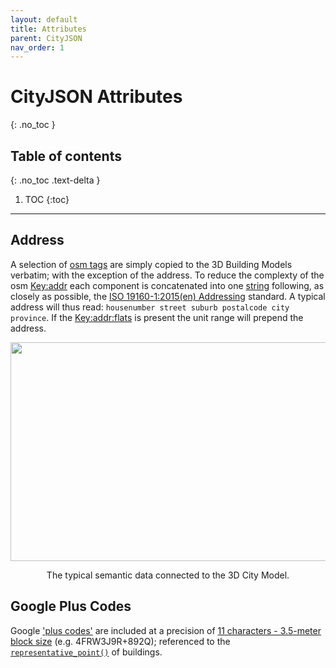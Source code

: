 ```yaml
---
layout: default
title: Attributes
parent: CityJSON
nav_order: 1
---
```


# CityJSON Attributes
{: .no_toc }

## Table of contents
{: .no_toc .text-delta }

1. TOC
{:toc}

---

## Address
<!-- {: .d-inline-block } -->

A selection of [osm tags](https://wiki.openstreetmap.org/wiki/Map_features#Building) are simply copied to the 3D Building Models verbatim; with the exception of the address. To reduce the complexty of the osm [Key:addr](https://wiki.openstreetmap.org/wiki/Key:addr#Detailed_subkeys) each component is concatenated into one [string](https://en.wikibooks.org/wiki/Python_Programming/Variables_and_Strings#String) following, as closely as possible, the [ISO 19160-1:2015(en) Addressing](https://www.iso.org/obp/ui/#iso:std:iso:19160:-1:ed-1:v1:en) standard. A typical address will thus read: `housenumber street suburb postalcode city province`. If the [Key:addr:flats](https://wiki.openstreetmap.org/wiki/Key:addr:flats) is present the unit range will prepend the address.

<p align="center">
<img src="{{site.baseurl | prepend: site.url}}/img/CityJSON_Ninja_mamre_semantics.png" style="width: 650px; height: 350px; border: 0px">
</p>
<p align="center">
    The typical semantic data connected to the 3D City Model.
</p>

## Google Plus Codes

Google ['plus codes'](https://maps.google.com/pluscodes/) are included at a precision of [11 characters - 3.5-meter block size](https://en.wikipedia.org/wiki/Open_Location_Code) (e.g. 4FRW3J9R+892Q); referenced to the [`representative_point()`](https://shapely.readthedocs.io/en/stable/manual.html) of buildings.
